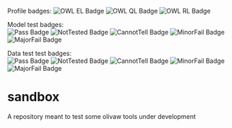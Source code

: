 Profile badges:	
![OWL EL Badge](https://img.shields.io/endpoint?url=https://gist.githubusercontent.com/NicoRobertIn/b2a5180d366a3f40048606215aa7744d/raw/heads_dev_EL.json)
![OWL QL Badge](https://img.shields.io/endpoint?url=https://gist.githubusercontent.com/NicoRobertIn/b2a5180d366a3f40048606215aa7744d/raw/heads_dev_QL.json)
![OWL RL Badge](https://img.shields.io/endpoint?url=https://gist.githubusercontent.com/NicoRobertIn/b2a5180d366a3f40048606215aa7744d/raw/heads_dev_RL.json)
 
Model test badges:	
![Pass Badge](https://img.shields.io/endpoint?url=https://gist.githubusercontent.com/NicoRobertIn/b2a5180d366a3f40048606215aa7744d/raw/heads_dev_MODEL_PASS.json)
![NotTested Badge](https://img.shields.io/endpoint?url=https://gist.githubusercontent.com/NicoRobertIn/b2a5180d366a3f40048606215aa7744d/raw/heads_dev_MODEL_NOTTESTED.json)
![CannotTell Badge](https://img.shields.io/endpoint?url=https://gist.githubusercontent.com/NicoRobertIn/b2a5180d366a3f40048606215aa7744d/raw/heads_dev_MODEL_CANNOTTELL.json)
![MinorFail Badge](https://img.shields.io/endpoint?url=https://gist.githubusercontent.com/NicoRobertIn/b2a5180d366a3f40048606215aa7744d/raw/heads_dev_MODEL_MINORFAIL.json)
![MajorFail Badge](https://img.shields.io/endpoint?url=https://gist.githubusercontent.com/NicoRobertIn/b2a5180d366a3f40048606215aa7744d/raw/heads_dev_MODEL_MAJORFAIL.json)
 
Data test test badges:	
![Pass Badge](https://img.shields.io/endpoint?url=https://gist.githubusercontent.com/NicoRobertIn/b2a5180d366a3f40048606215aa7744d/raw/heads_dev_DATA_PASS.json)
![NotTested Badge](https://img.shields.io/endpoint?url=https://gist.githubusercontent.com/NicoRobertIn/b2a5180d366a3f40048606215aa7744d/raw/heads_dev_DATA_NOTTESTED.json)
![CannotTell Badge](https://img.shields.io/endpoint?url=https://gist.githubusercontent.com/NicoRobertIn/b2a5180d366a3f40048606215aa7744d/raw/heads_dev_DATA_CANNOTTELL.json)
![MinorFail Badge](https://img.shields.io/endpoint?url=https://gist.githubusercontent.com/NicoRobertIn/b2a5180d366a3f40048606215aa7744d/raw/heads_dev_DATA_MINORFAIL.json)
![MajorFail Badge](https://img.shields.io/endpoint?url=https://gist.githubusercontent.com/NicoRobertIn/b2a5180d366a3f40048606215aa7744d/raw/heads_dev_DATA_MAJORFAIL.json)
 
# sandbox
A repository meant to test some olivaw tools under development
